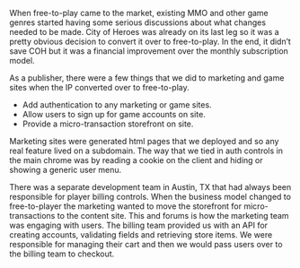 When free-to-play came to the market, existing MMO and other game genres started having some serious discussions about what changes needed to be made. City of Heroes was already on its last leg so it was a pretty obvious decision to convert it over to free-to-play. In the end, it didn’t save COH but it was a financial improvement over the monthly subscription model. 

As a publisher, there were a few things that we did to marketing and game sites when the IP converted over to free-to-play. 

- Add authentication to any marketing or game sites. 
- Allow users to sign up for game accounts on site. 
- Provide a micro-transaction storefront on site.

Marketing sites were generated html pages that we deployed and so any real feature lived on a subdomain. The way that we tied in auth controls in the main chrome was by reading a cookie on the client and hiding or showing a generic user menu.

There was a separate development team in Austin, TX that had always been responsible for player billing controls. When the business model changed to free-to-player the marketing wanted to move the storefront for micro-transactions to the content site. This and forums is how the marketing team was engaging with users. The billing team provided us with an API for creating accounts, validating fields and retrieving store items. We were responsible for managing their cart and then we would pass users over to the billing team to checkout.  

